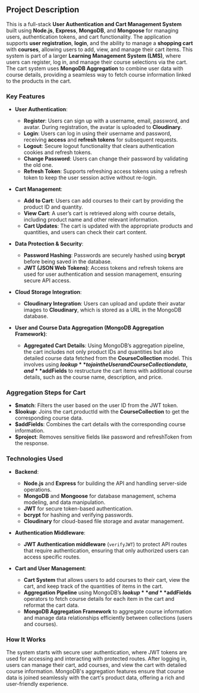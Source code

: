## Project Description

This is a full-stack **User Authentication and Cart Management System** built using **Node.js**, **Express**, **MongoDB**, and **Mongoose** for managing users, authentication tokens, and cart functionality. The application supports **user registration**, **login**, and the ability to manage a **shopping cart** with **courses**, allowing users to add, view, and manage their cart items. This system is part of a larger **Learning Management System (LMS)**, where users can register, log in, and manage their course selections via the cart. The cart system uses **MongoDB Aggregation** to combine user data with course details, providing a seamless way to fetch course information linked to the products in the cart.

### Key Features

- **User Authentication**:
  - **Register**: Users can sign up with a username, email, password, and avatar. During registration, the avatar is uploaded to **Cloudinary**.
  - **Login**: Users can log in using their username and password, receiving **access** and **refresh tokens** for subsequent requests.
  - **Logout**: Secure logout functionality that clears authentication cookies and refresh tokens.
  - **Change Password**: Users can change their password by validating the old one.
  - **Refresh Token**: Supports refreshing access tokens using a refresh token to keep the user session active without re-login.

- **Cart Management**:
  - **Add to Cart**: Users can add courses to their cart by providing the product ID and quantity.
  - **View Cart**: A user’s cart is retrieved along with course details, including product name and other relevant information.
  - **Cart Updates**: The cart is updated with the appropriate products and quantities, and users can check their cart content.

- **Data Protection & Security**:
  - **Password Hashing**: Passwords are securely hashed using **bcrypt** before being saved in the database.
  - **JWT (JSON Web Tokens)**: Access tokens and refresh tokens are used for user authentication and session management, ensuring secure API access.

- **Cloud Storage Integration**:
  - **Cloudinary Integration**: Users can upload and update their avatar images to **Cloudinary**, which is stored as a URL in the MongoDB database.

- **User and Course Data Aggregation (MongoDB Aggregation Framework)**:
  - **Aggregated Cart Details**: Using MongoDB’s aggregation pipeline, the cart includes not only product IDs and quantities but also detailed course data fetched from the **CourseCollection** model. This involves using **$lookup** to join the User and CourseCollection data, and **$addFields** to restructure the cart items with additional course details, such as the course name, description, and price.

### Aggregation Steps for Cart

- **$match**: Filters the user based on the user ID from the JWT token.
- **$lookup**: Joins the cart.productId with the **CourseCollection** to get the corresponding course data.
- **$addFields**: Combines the cart details with the corresponding course information.
- **$project**: Removes sensitive fields like password and refreshToken from the response.

### Technologies Used

- **Backend**:
  - **Node.js** and **Express** for building the API and handling server-side operations.
  - **MongoDB** and **Mongoose** for database management, schema modeling, and data manipulation.
  - **JWT** for secure token-based authentication.
  - **bcrypt** for hashing and verifying passwords.
  - **Cloudinary** for cloud-based file storage and avatar management.

- **Authentication Middleware**:
  - **JWT Authentication middleware** (`verifyJWT`) to protect API routes that require authentication, ensuring that only authorized users can access specific routes.

- **Cart and User Management**:
  - **Cart System** that allows users to add courses to their cart, view the cart, and keep track of the quantities of items in the cart.
  - **Aggregation Pipeline** using MongoDB’s **$lookup** and **$addFields** operators to fetch course details for each item in the cart and reformat the cart data.
  - **MongoDB Aggregation Framework** to aggregate course information and manage data relationships efficiently between collections (users and courses).

### How It Works

The system starts with secure user authentication, where JWT tokens are used for accessing and interacting with protected routes. After logging in, users can manage their cart, add courses, and view the cart with detailed course information. MongoDB's aggregation features ensure that course data is joined seamlessly with the cart's product data, offering a rich and user-friendly experience.
